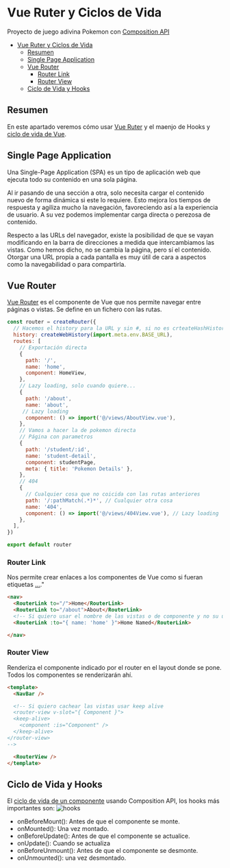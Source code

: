 # Vue Ruter y Ciclos de Vida

Proyecto de juego adivina Pokemon con [Composition API](https://vuejs.org/api/composition-api-setup.html#basic-usage)

- [Vue Ruter y Ciclos de Vida](#vue-ruter-y-ciclos-de-vida)
  - [Resumen](#resumen)
  - [Single Page Application](#single-page-application)
  - [Vue Router](#vue-router)
    - [Router Link](#router-link)
    - [Router View](#router-view)
  - [Ciclo de Vida y Hooks](#ciclo-de-vida-y-hooks)

## Resumen

En este apartado veremos cómo usar [Vue Ruter](https://router.vuejs.org/introduction.html) y el maenjo de Hooks y [ciclo de vida de Vue](https://vuejs.org/guide/essentials/lifecycle.html).

## Single Page Application

Una Single-Page Application (SPA) es un tipo de aplicación web que ejecuta todo su contenido en una sola página.

Al ir pasando de una sección a otra, solo necesita cargar el contenido nuevo de forma dinámica si este lo requiere. Esto mejora los tiempos de respuesta y agiliza mucho la navegación, favoreciendo así a la experiencia de usuario. A su vez podemos implementar carga directa o perezosa de contenido.

Respecto a las URLs del navegador, existe la posibilidad de que se vayan modificando en la barra de direcciones a medida que intercambiamos las vistas. Como hemos dicho, no se cambia la página, pero sí el contenido. Otorgar una URL propia a cada pantalla es muy útil de cara a aspectos como la navegabilidad o para compartirla.

## Vue Router

[Vue Router](https://router.vuejs.org/api/interfaces/routeroptions.html#history) es el componente de Vue que nos permite navegar entre páginas o vistas. Se define en un fichero con las rutas.
```js
const router = createRouter({
  // Hacemos el history para la URL y sin #, si no es crteateHashHistory
  history: createWebHistory(import.meta.env.BASE_URL),
  routes: [
    // Exportación directa
    {
      path: '/',
      name: 'home',
      component: HomeView,
    },
    // Lazy loading, solo cuando quiere...
    {
      path: '/about',
      name: 'about',
     // Lazy loading
      component: () => import('@/views/AboutView.vue'),
    },
    // Vamos a hacer la de pokemon directa
    // Página con parametros
    {
      path: '/student/:id',
      name: 'student-detail',
      component: studentPage,
      meta: { title: 'Pokemon Details' },
    },
    // 404
    {
      // Cualquier cosa que no coicida con las rutas anteriores
      path: '/:pathMatch(.*)*', // Cualquier otra cosa
      name: '404',
      component: () => import('@/views/404View.vue'), // Lazy loading
    },
  ],
})

export default router
```

### Router Link

Nos permite crear enlaces a los componentes de Vue como si fueran etiquetas <a href="http://...">...</a>." 

```html
<nav>
  <RouterLink to="/">Home</RouterLink>
  <RouterLink to="/about">About</RouterLink>
  <!-- Si quiero usar el nombre de las vistas o de componente y no su url-->
  <RouterLink :to="{ name: 'home' }">Home Named</RouterLink>

</nav>
```

### Router View
Renderiza el componente indicado por el router en el layout donde se pone. Todos los componentes se renderizarán ahí.
```html
<template>
  <NavBar />

  <!-- Si quiero cachear las vistas usar keep alive 
  <router-view v-slot="{ Component }">
  <keep-alive>
    <component :is="Component" />
  </keep-alive>
</router-view>
-->

  <RouterView />
</template>
```

## Ciclo de Vida y Hooks
El [ciclo de vida de un componente](https://vuejs.org/guide/essentials/lifecycle.html) usando Composition API, los hooks más importantes son:
![hooks](https://vuejs.org/assets/lifecycle.16e4c08e.png)
- onBeforeMount(): Antes de que el componente se monte.
- onMounted(): Una vez montado.
- onBeforeUpdate(): Antes de que el componente se actualice.
- onUpdate(): Cuando se actualiza
- onBeforeUnmount(): Antes de que el componente se desmonte.
- onUnmounted(): una vez desmontado.

